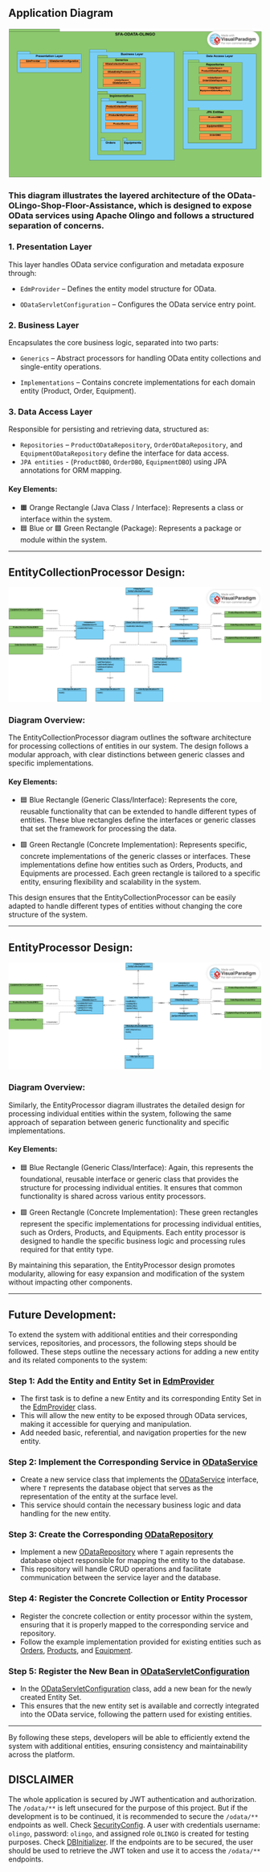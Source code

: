 ## Application Diagram
![Package Diagram](diagrams/Application_Diagram.png)

### This diagram illustrates the layered architecture of the OData-OLingo-Shop-Floor-Assistance, which is designed to expose OData services using Apache Olingo and follows a structured separation of concerns.

### 1. Presentation Layer

This layer handles OData service configuration and metadata exposure through:

- `EdmProvider` – Defines the entity model structure for OData.

- `ODataServletConfiguration` – Configures the OData service entry point.

### 2. Business Layer

Encapsulates the core business logic, separated into two parts:

- `Generics` – Abstract processors for handling OData entity collections and single-entity operations.

- `Implementations` – Contains concrete implementations for each domain entity (Product, Order, Equipment).

### 3. Data Access Layer

Responsible for persisting and retrieving data, structured as:

- `Repositories` – `ProductODataRepository`, `OrderODataRepository`, and `EquipmentODataRepository` define the interface for data access.
- `JPA entities` - (`ProductDBO`, `OrderDBO`, `EquipmentDBO`) using JPA annotations for ORM mapping.

#### Key Elements:
- 🟧 Orange Rectangle (Java Class / Interface): Represents a class or interface within the system.
- 🟦 Blue or 🟩 Green Rectangle (Package): Represents a package or module within the system.
- - -
## EntityCollectionProcessor Design:
![EntityCollectionProcessor Design](diagrams/EntityCollectionProcessor_Diagram.png)

### Diagram Overview:
The EntityCollectionProcessor diagram outlines the software architecture for processing collections of entities in our system. The design follows a modular approach, with clear distinctions between generic classes and specific implementations.
#### Key Elements:

- 🟦 Blue Rectangle (Generic Class/Interface): Represents the core, reusable functionality that can be extended to handle different types of entities. These blue rectangles define the interfaces or generic classes that set the framework for processing the data.

- 🟩 Green Rectangle (Concrete Implementation): Represents specific, concrete implementations of the generic classes or interfaces. These implementations define how entities such as Orders, Products, and Equipments are processed. Each green rectangle is tailored to a specific entity, ensuring flexibility and scalability in the system.

This design ensures that the EntityCollectionProcessor can be easily adapted to handle different types of entities without changing the core structure of the system.

- - -

## EntityProcessor Design:
![EntityProcessor Design](diagrams/EntityProcessor_Diagram.png)

### Diagram Overview:

Similarly, the EntityProcessor diagram illustrates the detailed design for processing individual entities within the system, following the same approach of separation between generic functionality and specific implementations.

#### Key Elements:

- 🟦 Blue Rectangle (Generic Class/Interface): Again, this represents the foundational, reusable interface or generic class that provides the structure for processing individual entities. It ensures that common functionality is shared across various entity processors.

- 🟩 Green Rectangle (Concrete Implementation): These green rectangles represent the specific implementations for processing individual entities, such as Orders, Products, and Equipments. Each entity processor is designed to handle the specific business logic and processing rules required for that entity type.

By maintaining this separation, the EntityProcessor design promotes modularity, allowing for easy expansion and modification of the system without impacting other components.

- - - 

## Future Development:

To extend the system with additional entities and their corresponding services, repositories, and processors, the following steps should be followed. These steps outline the necessary actions for adding a new entity and its related components to the system:

### Step 1: Add the Entity and Entity Set in [EdmProvider](../backend/shop-floor-assistance-backend/src/main/java/com/shopfloor/backend/olingo/presentation/EdmProvider.java)
- The first task is to define a new Entity and its corresponding Entity Set in the [EdmProvider](../backend/shop-floor-assistance-backend/src/main/java/com/shopfloor/backend/olingo/presentation/EdmProvider.java) class.
- This will allow the new entity to be exposed through OData services, making it accessible for querying and manipulation.
- Add needed basic, referential, and navigation properties for the new entity.

### Step 2: Implement the Corresponding Service in [ODataService<T>](../backend/shop-floor-assistance-backend/src/main/java/com/shopfloor/backend/olingo/business/generics/ODataService.java)
- Create a new service class that implements the [ODataService<T>](../backend/shop-floor-assistance-backend/src/main/java/com/shopfloor/backend/olingo/business/generics/ODataService.java) interface, where `T` represents the database object that serves as the representation of the entity at the surface level.
- This service should contain the necessary business logic and data handling for the new entity.

### Step 3: Create the Corresponding [ODataRepository<T>](../backend/shop-floor-assistance-backend/src/main/java/com/shopfloor/backend/olingo/database/ODataRepository.java)
- Implement a new [ODataRepository<T>](../backend/shop-floor-assistance-backend/src/main/java/com/shopfloor/backend/olingo/database/ODataRepository.java) where `T` again represents the database object responsible for mapping the entity to the database.
- This repository will handle CRUD operations and facilitate communication between the service layer and the database.

### Step 4: Register the Concrete Collection or Entity Processor
- Register the concrete collection or entity processor within the system, ensuring that it is properly mapped to the corresponding service and repository.
- Follow the example implementation provided for existing entities such as [Orders](../backend/shop-floor-assistance-backend/src/main/java/com/shopfloor/backend/olingo/business/implementations/orders), [Products](../backend/shop-floor-assistance-backend/src/main/java/com/shopfloor/backend/olingo/business/implementations/products), and [Equipment](../backend/shop-floor-assistance-backend/src/main/java/com/shopfloor/backend/olingo/business/implementations/equipments).

### Step 5: Register the New Bean in [ODataServletConfiguration](../backend/shop-floor-assistance-backend/src/main/java/com/shopfloor/backend/olingo/presentation/ODataServletConfiguration.java)
- In the [ODataServletConfiguration](../backend/shop-floor-assistance-backend/src/main/java/com/shopfloor/backend/olingo/presentation/ODataServletConfiguration.java) class, add a new bean for the newly created Entity Set.
- This ensures that the new entity set is available and correctly integrated into the OData service, following the pattern used for existing entities.

---

By following these steps, developers will be able to efficiently extend the system with additional entities, ensuring consistency and maintainability across the platform.
## DISCLAIMER 
The whole application is secured by JWT authentication and authorization. 
The `/odata/**` is left unsecured for the purpose of this project. But if the development is to be continued, it is recommended to secure the `/odata/**` endpoints as well. Check [SecurityConfig](../backend/shop-floor-assistance-backend/src/main/java/com/shopfloor/backend/security/SecurityConfig.java).
A user with credentials username: `olingo`, password: `olingo`, and assigned role `OLINGO` is created for testing purposes. Check [DBInitializer](../backend/shop-floor-assistance-backend/src/main/java/com/shopfloor/backend/DBInitializer.java).
If the endpoints are to be secured, the user should be used to retrieve the JWT token and use it to access the `/odata/**` endpoints.